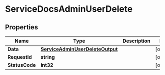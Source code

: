 

# ServiceDocsAdminUserDelete


## Properties

| Name | Type | Description | Notes |
|------------ | ------------- | ------------- | -------------|
|**Data** | [**ServiceAdminUserDeleteOutput**](ServiceAdminUserDeleteOutput.md) |  |  [optional] |
|**RequestId** | **string** |  |  [optional] |
|**StatusCode** | **int32** |  |  [optional] |



